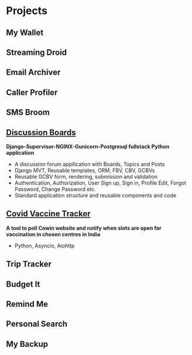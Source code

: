 # Projects

## My Wallet

## Streaming Droid

## Email Archiver

## Caller Profiler

## SMS Broom

## [Discussion Boards](https://github.com/seegler/boards-app-django-fullstack-py/blob/master/README.md)

**Django-Supervisor-NGINX-Gunicorn-Postgresql fullstack Python application**

* A discussion forum appilication with Boards, Topics and Posts
* Django MVT, Reusable templates, ORM, FBV, CBV, GCBVs
* Reusable GCBV form, rendering, submission and validation
* Authentication, Authorization, User Sign up, Sign in, Profile Edit, Forgot Password, Change Password etc.
* Standard application structure and reusable components and code

## [Covid Vaccine Tracker](https://github.com/seegler/covid-vaccine-tracker-py)

**A tool to poll Cowin website and notify when slots are open for vaccination in chosen centres in India**

* Python, Asyncio, Aiohttp

## Trip Tracker

## Budget It

## Remind Me

## Personal Search

## My Backup
